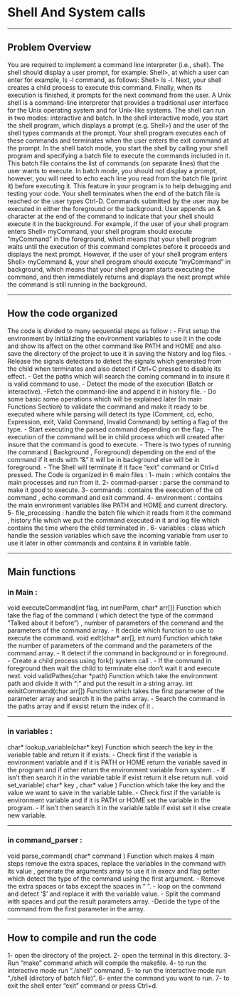 <h1>Shell And System calls</h1> 
<hr>
<h2>Problem Overview</h2>
You are required to implement a command line interpreter (i.e., shell). The shell should display a user prompt, for example: Shell>, at which a user can enter for example, ls -l command, as follows:
Shell> ls -l. Next, your shell creates a child process to execute this command. Finally, when its execution is finished, it prompts for the next command from the user.
A Unix shell is a command-line interpreter that provides a traditional user interface for the Unix operating system and for Unix-like systems. The shell can run in two modes: interactive and batch.
In the shell interactive mode, you start the shell program, which displays a prompt (e.g. Shell>) and the user of the shell types commands at the prompt. Your shell program executes each of these commands and terminates when the user enters the exit command at the prompt. In the shell batch mode, you start the shell by calling your shell program and specifying a batch file to execute the commands included in it. This batch file contains the list of commands (on separate lines) that the user wants to execute. In batch mode, you should not display a prompt, however, you will need to echo each line you read from the batch file (print it) before executing it. This feature in your program is to help debugging and testing your code. Your shell terminates when the end of the batch file is reached or the user types Ctrl-D.
Commands submitted by the user may be executed in either the foreground or the background.
User appends an & character at the end of the command to indicate that your shell should execute it in the background. For example, if the user of your shell program enters Shell> myCommand, your shell program should execute ”myCommand” in the foreground, which means that your shell program waits until the execution of this command completes before it proceeds and displays the
next prompt. However, if the user of your shell program enters Shell> myCommand &, your shell program should execute ”myCommand” in background, which means that your shell program starts executing the command, and then immediately returns and displays the next prompt while the command is still running in the background.
<hr>
<h2>How  the code organized</h2>
The code is divided to many sequential steps as follow :
- First setup the environment by initializing the environment variables to use it in the code and show its affect on the other command like PATH and HOME and also save the directory of the project to use it in saving the history and log files.
- Release the signals detectors to detect the signals which generated from the child when terminates and also detect if Ctrl+C pressed to disable its effect.
- Get the paths which will search the coming command in to insure it is valid command to use.
- Detect the mode of the execution (Batch or interactive).
-Fetch the command-line and append it in history file.
- Do some basic some operations which will be explained later (In main Functions Section) to validate the command and make it ready to be executed where while parsing will detect its type (Comment, cd, echo, Expression, exit, Valid Command, Invalid Command) by setting a flag of the type.
- Start executing the parsed command depending on the flag.
- The execution of the command will be in child process which will created after insure that the command is good to execute.
- There is two types of running the command ( Background , Foreground) depending on the end of the command if it ends with “&” it will be in background else will be in foreground.
- The Shell will terminate if it face “exit” command or Ctrl+d pressed.
The Code is organized in 6 main files :
1- main : which contains the main processes and run from it.
2- commad-parser : parse the command to make it good to execute.
3- commands : contains the execution of the cd command , echo command and exit command.
4- environment : contains the main environment variables like PATH and HOME and current directory.
5- file_processing : handle the batch file which it reads from it the command , history file which we put the command executed in it and log file which contains the time where the child terminated in .
6- variables : class which handle the session variables which save the incoming variable from user to use it later in other commands and contains it in variable table.
<hr>
<h2>Main functions</h2>
<h3>in Main :</h3>
void executeCommand(int flag, int numParm, char* arr[])
Function which take the flag of the command ( which detect the type of the command “Talked about it before”) , number of parameters of the command and the parameters of the command array.
- It decide which function to use to execute the command.
void exIt(char* arr[], int num)
Function which take the number of parameters of the command and the parameters of the command array.
- It detect if the command in background or in foreground.
- Create a child process using fork() system call .
- If the command in foreground then wait the child to terminate else don’t wait it and execute next.
void validPathes(char *path)
Function which take the environment path and divide it with “:” and put the result in a string array.
int exisitCommand(char arr[])
Function which takes the first parameter of the parameter array and search it in the paths array.
- Search the command in the paths array and if exsist return the index of it .
<hr>
<h3>in variables :</h3>
char* lookup_variable(char* key)
Function which search the key in the variable table and return it if exists.
- Check first if the variable is environment variable and if it is PATH or HOME return the variable saved in the program and if other return the environment variable from system .
- If isn’t then search it in the variable table if exist return it else return null.
void set_variable( char* key , char* value )
Function which take the key and the value we want to save in the variable table.
- Check first if the variable is environment variable and if it is PATH or HOME set the variable in the program.
- If isn’t then search it in the variable table if exist set it else create new variable.
<hr>
<h3>in command_parser :</h3>
void parse_command( char* command )
Function which makes 4 main steps remove the extra spaces, replace the variables in the command with its value , generate the arguments array to use it in execv and flag setter which detect the type of the command using the first argument.
- Remove the extra spaces or tabs except the spaces in “ ”.
- loop on the command and detect ‘$’ and replace it with the variable value.
- Split the command with spaces and put the result parameters array.
-Decide the type of the command from the first parameter in the array.
<hr>
<h2>How to compile and run the code</h2>
1- open the directory of the project.
2- open the terminal in this directory.
3- Run “make” command which will compile the makefile.
4- to run the interactive mode run “./shell” command.
5- to run the interactive mode run “./shell (dirctory of batch file)”.
6- enter the command you want to run.
7- to exit the shell enter “exit” command or press Ctrl+d.
